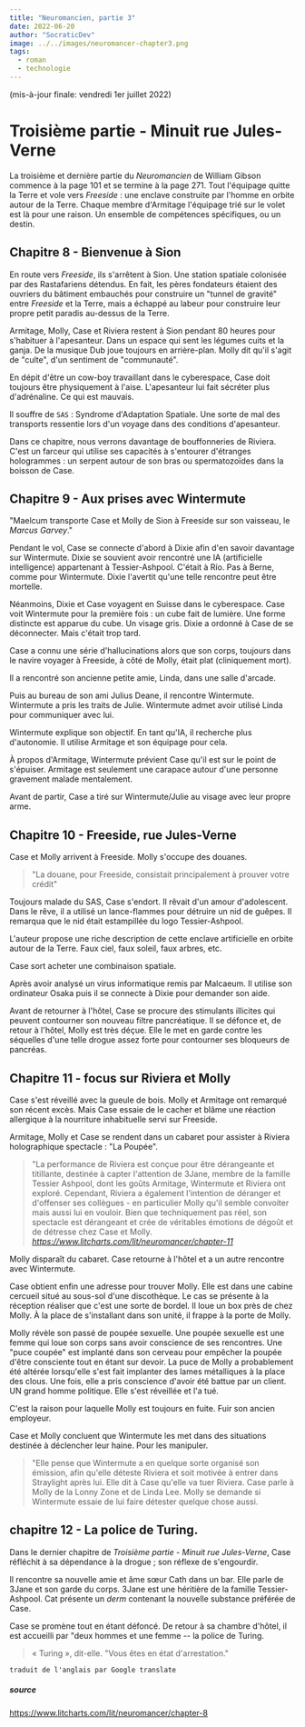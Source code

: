 ```yaml
---
title: "Neuromancien, partie 3"
date: 2022-06-20
author: "SocraticDev"
image: ../../images/neuromancer-chapter3.png
tags:
  - roman
  - technologie
---
```

(mis-à-jour finale: vendredi 1er juillet 2022)

# Troisième partie - Minuit rue Jules-Verne

La troisième et dernière partie du _Neuromancien_ de William Gibson commence à la page 101
et se termine à la page 271. Tout l'équipage quitte la Terre et vole vers _Freeside_ :
une enclave construite par l'homme en orbite autour de la Terre. Chaque membre d'Armitage
l'équipage trié sur le volet est là pour une raison. Un ensemble de compétences spécifiques, ou un destin.

## Chapitre 8 - Bienvenue à Sion

En route vers _Freeside_, ils s'arrêtent à Sion. Une station spatiale colonisée par des
Rastafariens détendus. En fait, les pères fondateurs étaient des ouvriers du bâtiment embauchés pour
construire un "tunnel de gravité" entre _Freeside_ et la Terre, mais a échappé au labeur pour
construire leur propre petit paradis au-dessus de la Terre.

Armitage, Molly, Case et Riviera restent à Sion pendant 80 heures pour s'habituer à l'apesanteur. Dans un
espace qui sent les légumes cuits et la ganja. De la musique Dub joue toujours
en arrière-plan. Molly dit qu'il s'agit de "culte", d'un sentiment de "communauté".

En dépit d'être un cow-boy travaillant dans le cyberespace, Case doit toujours être physiquement
à l'aise. L'apesanteur lui fait sécréter plus d'adrénaline. Ce qui est mauvais.

Il souffre de `SAS` : Syndrome d'Adaptation Spatiale. Une sorte de mal des transports
ressentie lors d'un voyage dans des conditions d'apesanteur.

Dans ce chapitre, nous verrons davantage de bouffonneries de Riviera. C'est un farceur qui utilise
ses capacités à s'entourer d'étranges hologrammes : un serpent autour de son bras ou
spermatozoïdes dans la boisson de Case.

## Chapitre 9 - Aux prises avec Wintermute

"Maelcum transporte Case et Molly de Sion à Freeside sur son vaisseau, le
_Marcus Garvey_."

Pendant le vol, Case se connecte d'abord à Dixie afin d'en savoir davantage sur
Wintermute. Dixie se souvient avoir rencontré une IA (artificielle
intelligence) appartenant à Tessier-Ashpool. C'était à Río. Pas à Berne, comme pour
Wintermute. Dixie l'avertit qu'une telle rencontre peut être mortelle.

Néanmoins, Dixie et Case voyagent en Suisse dans le cyberespace. Case voit
Wintermute pour la première fois : un cube fait de lumière. Une forme distincte est apparue
du cube. Un visage gris. Dixie a ordonné à Case de se déconnecter. Mais c'était
trop tard.

Case a connu une série d'hallucinations alors que son corps, toujours dans le navire
voyager à Freeside, à côté de Molly, était plat (cliniquement mort).

Il a rencontré son ancienne petite amie, Linda, dans une salle d'arcade.

Puis au bureau de son ami Julius Deane, il rencontre Wintermute. Wintermute a pris
les traits de Julie. Wintermute admet avoir utilisé Linda pour communiquer avec
lui.

Wintermute explique son objectif. En tant qu'IA, il recherche plus d'autonomie. Il utilise
Armitage et son équipage pour cela.

À propos d'Armitage, Wintermute prévient Case qu'il est sur le point de s'épuiser. Armitage est
seulement une carapace autour d'une personne gravement malade mentalement.

Avant de partir, Case a tiré sur Wintermute/Julie au visage avec leur propre arme.

## Chapitre 10 - Freeside, rue Jules-Verne

Case et Molly arrivent à Freeside. Molly s'occupe des douanes.

> "La douane, pour Freeside, consistait principalement à prouver votre crédit"

Toujours malade du SAS, Case s'endort. Il rêvait d'un amour d'adolescent. Dans le
rêve, il a utilisé un lance-flammes pour détruire un nid de guêpes. Il remarqua que le nid était
estampillée du logo Tessier-Ashpool.

L'auteur propose une riche description de cette enclave artificielle en orbite autour de la Terre. Faux
ciel, faux soleil, faux arbres, etc.

Case sort acheter une combinaison spatiale.

Après avoir analysé un virus informatique remis par Malcaeum. Il utilise son ordinateur Osaka
puis il se connecte à Dixie pour demander son aide.

Avant de retourner à l'hôtel, Case se procure des stimulants illicites qui peuvent
contourner son nouveau filtre pancréatique. Il se défonce et, de retour à l'hôtel,
Molly est très déçue. Elle le met en garde contre les séquelles d'une telle
drogue assez forte pour contourner ses bloqueurs de pancréas.

## Chapitre 11 - focus sur Riviera et Molly

Case s'est réveillé avec la gueule de bois. Molly et Armitage ont remarqué son récent excès. Mais
Case essaie de le cacher et blâme une réaction allergique à la nourriture inhabituelle
servi sur Freeside.

Armitage, Molly et Case se rendent dans un cabaret pour assister à Riviera holographique
spectacle : "La Poupée".

> "La performance de Riviera est conçue pour être dérangeante et titillante,
> destinée à capter l'attention de 3Jane, membre de la famille Tessier Ashpool,
> dont les goûts Armitage, Wintermute et Riviera ont exploré. Cependant,
> Riviera a également l'intention de déranger et d'offenser ses collègues - en
> particulier Molly qu'il semble convoiter mais aussi lui en vouloir. Bien que
> techniquement pas réel, son spectacle est dérangeant et crée de véritables
> émotions de dégoût et de détresse chez Case et Molly.
> <cite>https://www.litcharts.com/lit/neuromancer/chapter-11</cite>

Molly disparaît du cabaret. Case retourne à l'hôtel et a un autre
rencontre avec Wintermute.

Case obtient enfin une adresse pour trouver Molly. Elle est dans une cabine
cercueil situé au sous-sol d'une discothèque. Le cas se présente à la réception
réaliser que c'est une sorte de bordel. Il loue un box près de chez Molly. À la place de
s'installant dans son unité, il frappe à la porte de Molly.

Molly révèle son passé de poupée sexuelle. Une poupée sexuelle est une femme qui
loue son corps sans avoir conscience de ses rencontres. Une "puce coupée" est
implanté dans son cerveau pour empêcher la poupée d'être consciente tout en étant sur
devoir. La puce de Molly a probablement été altérée lorsqu'elle s'est fait implanter des lames métalliques
à la place des clous. Une fois, elle a pris conscience d'avoir été battue par un client. UN
grand homme politique. Elle s'est réveillée et l'a tué.

C'est la raison pour laquelle Molly est toujours en fuite. Fuir son ancien employeur.

Case et Molly concluent que Wintermute les met dans des situations destinée à
déclencher leur haine. Pour les manipuler.

> "Elle pense que Wintermute a en quelque sorte organisé son émission, afin qu'elle déteste Riviera et soit motivée à entrer dans Straylight après lui. Elle dit à Case qu'elle va tuer Riviera. Case parle à Molly de la Lonny Zone et de Linda Lee. Molly se demande si Wintermute essaie de lui faire détester quelque chose aussi.

## chapitre 12 - La police de Turing.
Dans le dernier chapitre de _Troisième partie - Minuit rue Jules-Verne_, Case
réfléchit à sa dépendance à la drogue ; son réflexe de s'engourdir.

Il rencontre sa nouvelle amie et âme sœur Cath dans un bar. Elle parle de 3Jane
et son garde du corps. 3Jane est une héritière de la famille Tessier-Ashpool. Cat
présente un _derm_ contenant la nouvelle substance préférée de Case.

Case se promène tout en étant défoncé. De retour à sa chambre d'hôtel, il est accueilli par "deux
hommes et une femme -- la police de Turing.

> « Turing », dit-elle. "Vous êtes en état d'arrestation."

`traduit de l'anglais par Google translate`

##### source

https://www.litcharts.com/lit/neuromancer/chapter-8
